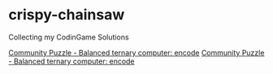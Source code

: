 # crispy-chainsaw
Collecting my CodinGame Solutions

[Community Puzzle - Balanced ternary computer: encode](balanced%20ternary%20encode/README.md)
[Community Puzzle - Balanced ternary computer: encode](balanced%20ternary%20encode/)
